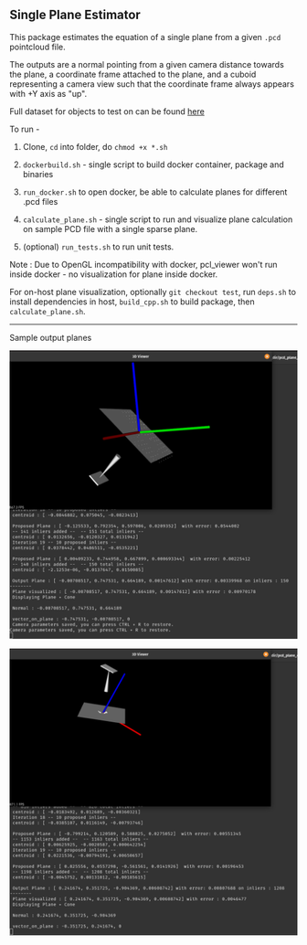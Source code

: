 Single Plane Estimator
-------------------------

This package estimates the equation of a single plane from a given `.pcd`
pointcloud file.

The outputs are a normal pointing from a given camera distance towards the
plane, a coordinate frame attached to the plane, and a cuboid representing a
camera view such that the coordinate frame always appears with +Y axis as "up". 

Full dataset for objects to test on can be found [here](https://github.com/PointCloudLibrary/data/tree/master/segmentation/mOSD)

To run -

1. Clone, `cd` into folder, do `chmod +x *.sh`
2. `dockerbuild.sh` - single script to build docker container, package and binaries
3. `run_docker.sh` to open docker, be able to calculate planes for different .pcd files
3. `calculate_plane.sh` - single script to run and visualize plane calculation on sample PCD file with a single sparse plane.

4. (optional) `run_tests.sh` to run unit tests.

Note : Due to OpenGL incompatibility with docker, pcl_viewer won't run inside docker - no visualization for plane inside docker.

For on-host plane visualization, optionally `git checkout test`, run `deps.sh` to install dependencies in host, `build_cpp.sh` to build package, then `calculate_plane.sh`.

------------
Sample output planes

![learn11_plane.pcd](https://github.com/parthc-rob/pcd_plane_estimator/blob/no_visualize_with_docker/output_images/plane_estimate_learn11_plane.png?raw=true)

![object_template2.pcd](https://github.com/parthc-rob/pcd_plane_estimator/blob/no_visualize_with_docker/output_images/object_template2_plane_detection.png?raw=true)
